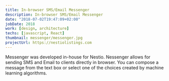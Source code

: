 ```yaml
---
title: In-browser SMS/Email Messenger
description: In-browser SMS/Email Messenger
date: "2018-07-02T19:47:09+02:00"
jobDate: 2018
work: [design, architecture]
techs: [javascript, React]
thumbnail: messenger/messenger.jpg
projectUrl: https://nestiolistings.com
---
```


Messenger was developed in-house for Nestio. Nessenger allows for sending SMS and Email to clients directly in browser. You can compose a message from the text box or select one of the choices created by machine learning algorithms.